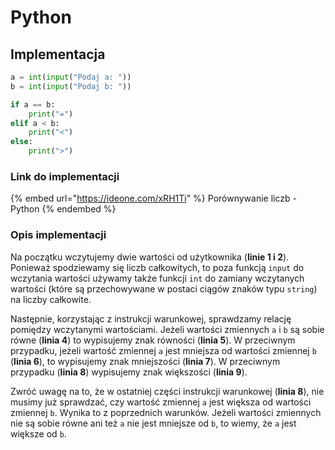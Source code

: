 # Python

## Implementacja

```python
a = int(input("Podaj a: "))
b = int(input("Podaj b: "))

if a == b:
    print("=")
elif a < b:
    print("<")
else:
    print(">")
```

### Link do implementacji

{% embed url="https://ideone.com/xRH1Ti" %}
Porównywanie liczb - Python
{% endembed %}

### Opis implementacji

Na początku wczytujemy dwie wartości od użytkownika (**linie 1 i 2**). Ponieważ spodziewamy się liczb całkowitych, to poza funkcją `input` do wczytania wartości używamy także funkcji `int` do zamiany wczytanych wartości (które są przechowywane w postaci ciągów znaków typu `string`) na liczby całkowite.

Następnie, korzystając z instrukcji warunkowej, sprawdzamy relację pomiędzy wczytanymi wartościami. Jeżeli wartości zmiennych `a` i `b` są sobie równe (**linia 4**) to wypisujemy znak równości (**linia 5**). W przeciwnym przypadku, jeżeli wartość zmiennej `a` jest mniejsza od wartości zmiennej `b` (**linia 6**), to wypisujemy znak mniejszości (**linia 7**). W przeciwnym przypadku (**linia 8**) wypisujemy znak większości (**linia 9**).

Zwróć uwagę na to, że w ostatniej części instrukcji warunkowej (**linia 8**), nie musimy już sprawdzać, czy wartość zmiennej `a` jest większa od wartości zmiennej `b`. Wynika to z poprzednich warunków. Jeżeli wartości zmiennych nie są sobie równe ani też `a` nie jest mniejsze od `b`, to wiemy, że `a` jest większe od `b`.
